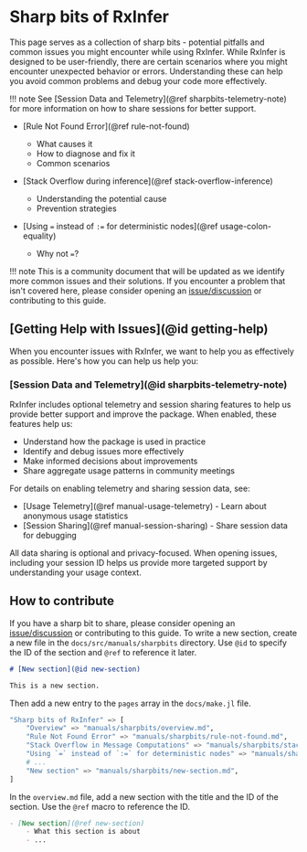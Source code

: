 # Sharp bits of RxInfer

This page serves as a collection of sharp bits - potential pitfalls and common issues you might encounter while using RxInfer. While RxInfer is designed to be user-friendly, there are certain scenarios where you might encounter unexpected behavior or errors. Understanding these can help you avoid common problems and debug your code more effectively.

!!! note 
    See [Session Data and Telemetry](@ref sharpbits-telemetry-note) for more information on how to share sessions for better support.

- [Rule Not Found Error](@ref rule-not-found)
    - What causes it
    - How to diagnose and fix it
    - Common scenarios

- [Stack Overflow during inference](@ref stack-overflow-inference)
    - Understanding the potential cause
    - Prevention strategies

- [Using `=` instead of `:=` for deterministic nodes](@ref usage-colon-equality)
    - Why not `=`?

!!! note
    This is a community document that will be updated as we identify more common issues and their solutions. If you encounter a problem that isn't covered here, please consider opening an [issue/discussion](https://github.com/rxinfer/rxinfer/discussions) or contributing to this guide.

## [Getting Help with Issues](@id getting-help)

When you encounter issues with RxInfer, we want to help you as effectively as possible. Here's how you can help us help you:

### [Session Data and Telemetry](@id sharpbits-telemetry-note)

RxInfer includes optional telemetry and session sharing features to help us provide better support and improve the package. When enabled, these features help us:

- Understand how the package is used in practice
- Identify and debug issues more effectively 
- Make informed decisions about improvements
- Share aggregate usage patterns in community meetings

For details on enabling telemetry and sharing session data, see:
- [Usage Telemetry](@ref manual-usage-telemetry) - Learn about anonymous usage statistics
- [Session Sharing](@ref manual-session-sharing) - Share session data for debugging

All data sharing is optional and privacy-focused. When opening issues, including your session ID helps us provide more targeted support by understanding your usage context.

## How to contribute

If you have a sharp bit to share, please consider opening an [issue/discussion](https://github.com/rxinfer/rxinfer/discussions) or contributing to this guide.
To write a new section, create a new file in the `docs/src/manuals/sharpbits` directory. Use `@id` to specify the ID of the section and `@ref` to reference it later.

```md
# [New section](@id new-section)

This is a new section.
```

Then add a new entry to the `pages` array in the `docs/make.jl` file.

```julia
"Sharp bits of RxInfer" => [
    "Overview" => "manuals/sharpbits/overview.md",
    "Rule Not Found Error" => "manuals/sharpbits/rule-not-found.md",
    "Stack Overflow in Message Computations" => "manuals/sharpbits/stack-overflow-inference.md",
    "Using `=` instead of `:=` for deterministic nodes" => "manuals/sharpbits/usage-colon-equality.md",
    # ...
    "New section" => "manuals/sharpbits/new-section.md",
]
```

In the `overview.md` file, add a new section with the title and the ID of the section. Use the `@ref` macro to reference the ID.

```md
- [New section](@ref new-section)
    - What this section is about
    - ...
```

